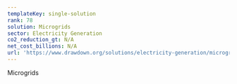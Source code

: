 ```yaml
---
templateKey: single-solution
rank: 78
solution: Microgrids
sector: Electricity Generation
co2_reduction_gt: N/A
net_cost_billions: N/A
url: 'https://www.drawdown.org/solutions/electricity-generation/microgrids'
---
```


Microgrids